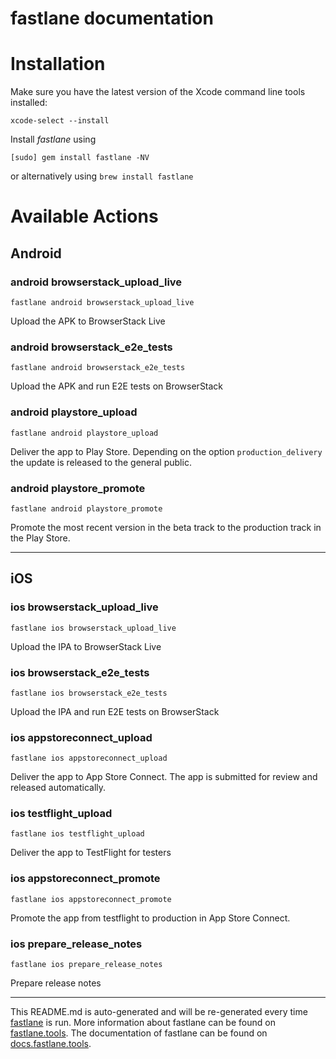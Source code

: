 fastlane documentation
================
# Installation

Make sure you have the latest version of the Xcode command line tools installed:

```
xcode-select --install
```

Install _fastlane_ using
```
[sudo] gem install fastlane -NV
```
or alternatively using `brew install fastlane`

# Available Actions
## Android
### android browserstack_upload_live
```
fastlane android browserstack_upload_live
```
Upload the APK to BrowserStack Live
### android browserstack_e2e_tests
```
fastlane android browserstack_e2e_tests
```
Upload the APK and run E2E tests on BrowserStack
### android playstore_upload
```
fastlane android playstore_upload
```
Deliver the app to Play Store. Depending on the option `production_delivery` the update is released to the general public.
### android playstore_promote
```
fastlane android playstore_promote
```
Promote the most recent version in the beta track to the production track in the Play Store.

----

## iOS
### ios browserstack_upload_live
```
fastlane ios browserstack_upload_live
```
Upload the IPA to BrowserStack Live
### ios browserstack_e2e_tests
```
fastlane ios browserstack_e2e_tests
```
Upload the IPA and run E2E tests on BrowserStack
### ios appstoreconnect_upload
```
fastlane ios appstoreconnect_upload
```
Deliver the app to App Store Connect. The app is submitted for review and released automatically.
### ios testflight_upload
```
fastlane ios testflight_upload
```
Deliver the app to TestFlight for testers
### ios appstoreconnect_promote
```
fastlane ios appstoreconnect_promote
```
Promote the app from testflight to production in App Store Connect.
### ios prepare_release_notes
```
fastlane ios prepare_release_notes
```
Prepare release notes

----

This README.md is auto-generated and will be re-generated every time [fastlane](https://fastlane.tools) is run.
More information about fastlane can be found on [fastlane.tools](https://fastlane.tools).
The documentation of fastlane can be found on [docs.fastlane.tools](https://docs.fastlane.tools).
